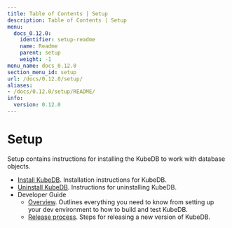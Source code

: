 ```yaml
---
title: Table of Contents | Setup
description: Table of Contents | Setup
menu:
  docs_0.12.0:
    identifier: setup-readme
    name: Readme
    parent: setup
    weight: -1
menu_name: docs_0.12.0
section_menu_id: setup
url: /docs/0.12.0/setup/
aliases:
- /docs/0.12.0/setup/README/
info:
  version: 0.12.0
---
```


# Setup

Setup contains instructions for installing the KubeDB to work with database objects.

- [Install KubeDB](/docs/0.12.0/setup/install). Installation instructions for KubeDB.
- [Uninstall KubeDB](/docs/0.12.0/setup/uninstall). Instructions for uninstalling KubeDB.
- Developer Guide
  - [Overview](/docs/0.12.0/setup/developer-guide/overview). Outlines everything you need to know from setting up your dev environment to how to build and test KubeDB.
  - [Release process](/docs/0.12.0/setup/developer-guide/release). Steps for releasing a new version of KubeDB.
